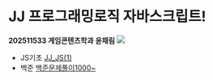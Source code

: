 # JJ 프로그래밍로직 자바스크립트!
**202511533 게임콘텐츠학과 윤채림**
![](https://github.com/user-attachments/assets/f1c9a96e-0f5f-4878-8a9d-050153d88938)


* JS기초
[JJ_JS(1)](https://github.com/yooneunseon/JJ_JavaScript/blob/main/JJ_JS(1).js)
* 백준
[백준문제풀이1000~]()
